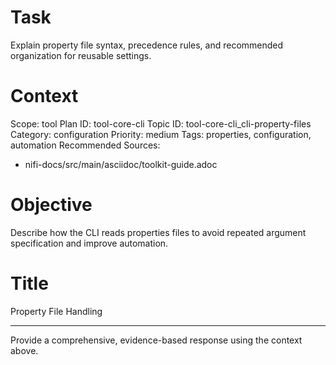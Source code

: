 # Task
Explain property file syntax, precedence rules, and recommended organization for reusable settings.

# Context
Scope: tool
Plan ID: tool-core-cli
Topic ID: tool-core-cli_cli-property-files
Category: configuration
Priority: medium
Tags: properties, configuration, automation
Recommended Sources:
- nifi-docs/src/main/asciidoc/toolkit-guide.adoc

# Objective
Describe how the CLI reads properties files to avoid repeated argument specification and improve automation.

# Title
Property File Handling

---

Provide a comprehensive, evidence-based response using the context above.
